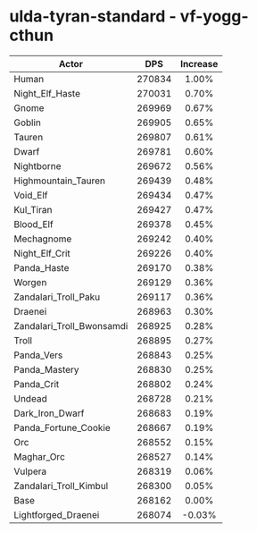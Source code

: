 # ulda-tyran-standard - vf-yogg-cthun
| Actor | DPS | Increase |
|---|:---:|:---:|
|Human|270834|1.00%|
|Night_Elf_Haste|270031|0.70%|
|Gnome|269969|0.67%|
|Goblin|269905|0.65%|
|Tauren|269807|0.61%|
|Dwarf|269781|0.60%|
|Nightborne|269672|0.56%|
|Highmountain_Tauren|269439|0.48%|
|Void_Elf|269434|0.47%|
|Kul_Tiran|269427|0.47%|
|Blood_Elf|269378|0.45%|
|Mechagnome|269242|0.40%|
|Night_Elf_Crit|269226|0.40%|
|Panda_Haste|269170|0.38%|
|Worgen|269129|0.36%|
|Zandalari_Troll_Paku|269117|0.36%|
|Draenei|268963|0.30%|
|Zandalari_Troll_Bwonsamdi|268925|0.28%|
|Troll|268895|0.27%|
|Panda_Vers|268843|0.25%|
|Panda_Mastery|268830|0.25%|
|Panda_Crit|268802|0.24%|
|Undead|268728|0.21%|
|Dark_Iron_Dwarf|268683|0.19%|
|Panda_Fortune_Cookie|268667|0.19%|
|Orc|268552|0.15%|
|Maghar_Orc|268527|0.14%|
|Vulpera|268319|0.06%|
|Zandalari_Troll_Kimbul|268300|0.05%|
|Base|268162|0.00%|
|Lightforged_Draenei|268074|-0.03%|

